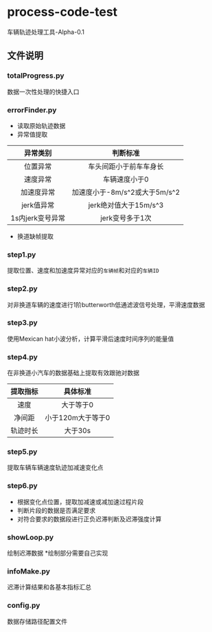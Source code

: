 # process-code-test

车辆轨迹处理工具-Alpha-0.1

## 文件说明

### totalProgress.py

数据一次性处理的快捷入口

### errorFinder.py

* 读取原始轨迹数据
* 异常值提取

|     异常类别     |           判断标准            |
| :--------------: | :---------------------------: |
|     位置异常     |    车头间距小于前车车身长     |
|     速度异常     |         车辆速度小于0         |
|    加速度异常    | 加速度小于-8m/s^2或大于5m/s^2 |
|    jerk值异常    |     jerk绝对值大于15m/s^3     |
| 1s内jerk变号异常 |        jerk变号多于1次        |

* 换道缺帧提取

### step1.py

提取位置、速度和加速度异常对应的`车辆帧`和对应的`车辆ID`

### step2.py

对非换道车辆的速度进行1阶butterworth低通滤波信号处理，平滑速度数据

### step3.py

使用Mexican hat小波分析，计算平滑后速度时间序列的能量值

### step4.py

在非换道小汽车的数据基础上提取有效跟驰对数据

|     提取指标     |           具体标准            |
| :--------------: | :---------------------------: |
|     速度         |    大于等于0     |
|     净间距       |    小于120m大于等于0          |
|    轨迹时长  | 大于30s |

### step5.py

提取车辆车辆速度轨迹加减速变化点

### step6.py

* 根据变化点位置，提取加减速或减加速过程片段
* 判断片段的数据是否满足要求
* 对符合要求的数据段进行正负迟滞判断及迟滞强度计算

### showLoop.py

绘制迟滞数据 *绘制部分需要自己实现

### infoMake.py

迟滞计算结果和各基本指标汇总

### config.py

数据存储路径配置文件




